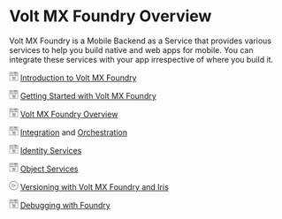 
# Volt MX Foundry Overview

Volt MX Foundry is a Mobile Backend as a Service that provides various services to help you build native and web apps for mobile. You can integrate these services with your app irrespective of where you build it.

![](Resources/Marketplace.png) [Introduction to Volt MX Foundry](../Foundry/voltmx_foundry_user_guide/Content/Introduction.md)

![](Resources/Marketplace.png) [Getting Started with Volt MX Foundry](../Foundry/voltmx_foundry_user_guide/Content/Introduction.md)

![](Resources/Marketplace.png) [Volt MX Foundry Overview](../Foundry/voltmx_foundry_user_guide/Content/Features.md)

![](Resources/Marketplace.png) [Integration](../Foundry/voltmx_foundry_user_guide/Content/Services.md) and [Orchestration](../Foundry/voltmx_foundry_user_guide/Content/Orchestration.md)

![](Resources/Marketplace.png) [Identity Services](../Foundry/voltmx_foundry_user_guide/Content/Identity.md)

![](Resources/Marketplace.png) [Object Services](../Foundry/voltmx_foundry_user_guide/Content/Objectservices.md)

![](Resources/overview_video.png) [Versioning with Volt MX Foundry and Iris](https://youtu.be/GcOIP5RpXGw)

![](Resources/Marketplace.png) [Debugging with Foundry](../Foundry/voltmx_foundry_debug_app/Content/Homepage.md)

